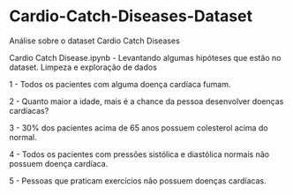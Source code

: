 # Cardio-Catch-Diseases-Dataset
Análise sobre o dataset Cardio Catch Diseases


Cardio Catch Disease.ipynb - Levantando algumas hipóteses que estão no dataset. Limpeza e exploração de dados

1 - Todos os pacientes com alguma doença cardíaca fumam.

2 - Quanto maior a idade, mais é a chance da pessoa desenvolver doenças cardíacas?

3 - 30% dos pacientes acima de 65 anos possuem colesterol acima do normal.

4 - Todos os pacientes com pressões sistólica e diastólica normais não possuem doença cardíaca.

5 - Pessoas que praticam exercícios não possuem doenças cardíacas.
